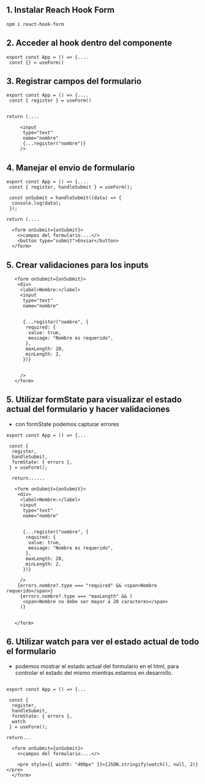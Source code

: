 ## 1. Instalar Reach Hook Form

```
npm i react-hook-form
```

## 2. Acceder al hook dentro del componente

```
export const App = () => {....
 const {} = useForm()
```

## 3. Registrar campos del formulario

```
export const App = () => {....
 const { register } = useForm()


return (....

     <input
      type="text"
      name="nombre"
      {...register("nombre")}
     />
```

## 4. Manejar el envio de formulario

```
export const App = () => {....
 const { register, handleSubmit } = useForm();

 const onSubmit = handleSubmit((data) => {
  console.log(data);
 });

return (....

  <form onSubmit={onSubmit}>
    <>campos del formulario....</>
    <button type="submit">Enviar</button>
  </form>
```

## 5. Crear validaciones para los inputs

```
   <form onSubmit={onSubmit}>
    <div>
     <label>Nombre:</label>
     <input
      type="text"
      name="nombre"


      {...register("nombre", {
       required: {
        value: true,
        message: "Nombre es requerido",
       },
       maxLength: 20,
       minLength: 2,
      })}


     />
   </form>
```

## 5. Utilizar formState para visualizar el estado actual del formulario y hacer validaciones

- con formState podemos capturar errores

```
export const App = () => {...

 const {
  register,
  handleSubmit,
  formState: { errors },
 } = useForm();

  return......

   <form onSubmit={onSubmit}>
    <div>
     <label>Nombre:</label>
     <input
      type="text"
      name="nombre"


      {...register("nombre", {
       required: {
        value: true,
        message: "Nombre es requerido",
       },
       maxLength: 20,
       minLength: 2,
      })}

     />
    {errors.nombre?.type === "required" && <span>Nombre requerido</span>}
     {errors.nombre?.type === "maxLength" && (
      <span>Nombre no debe ser mayor a 20 caracteres</span>
     )}


   </form>
```

## 6. Utilizar watch para ver el estado actual de todo el formulario

- podemos mostrar el estado actual del formulario en el html, para controlar el estado del mismo mientras estamos en desarrollo.

```

export const App = () => {...

 const {
  register,
  handleSubmit,
  formState: { errors },
  watch
 } = useForm();

return...

  <form onSubmit={onSubmit}>
    <>campos del formulario....</>

    <pre style={{ width: "400px" }}>{JSON.stringify(watch(), null, 2)}</pre>
  </form>
```

